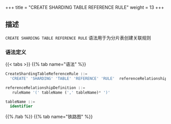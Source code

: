 +++
title = "CREATE SHARDING TABLE REFERENCE RULE"
weight = 13
+++

## 描述

`CREATE SHARDING TABLE REFERENCE RULE` 语法用于为分片表创建关联规则

### 语法定义

{{< tabs >}}
{{% tab name="语法" %}}
```sql
CreateShardingTableReferenceRule ::=
  'CREATE' 'SHARDING' 'TABLE' 'REFERENCE' 'RULE'  referenceRelationshipDefinition  (',' referenceRelationshipDefinition )*

referenceRelationshipDefinition ::=
   ruleName '(' tableName (',' tableName)* ')'

tableName ::=
  identifier
```
{{% /tab %}}
{{% tab name="铁路图" %}}
<iframe frameborder="0" name="diagram" id="diagram" width="100%" height="100%"></iframe>
{{% /tab %}}
{{< /tabs >}}

### 补充说明

- 只能为分片表创建关联关系；
- 一张分片表只能具有一个关联关系；
- 关联的分片表应分布在相同的存储单元，并且分片个数相同。例如 `ds_${0..1}.t_order_${0..1}` 与 `ds_${0..1}.t_order_item_${0..1}`；
- 关联的分片表应使用一致的分片算法。例如 `t_order_${order_id % 2}` 与 `t_order_item_${order_item_id % 2}`；

### 示例

#### 1.创建关联关系

```sql
-- 创建关联关系之前需要先创建分片规则 t_order,t_order_item
CREATE SHARDING TABLE REFERENCE RULE ref_0 (t_order,t_order_item);
```

#### 2.创建多个关联关系

```sql
-- 创建关联关系之前需要先创建分片规则 t_order,t_order_item,t_product,t_product_item
CREATE SHARDING TABLE REFERENCE RULE ref_0 (t_order,t_order_item), ref_1 (t_product,t_product_item);
```

### 保留字

`CREATE`、`SHARDING`、`TABLE`、`REFERENCE`、`RULE`

### 相关链接

- [保留字](/cn/reference/distsql/syntax/reserved-word/)
- [CREATE SHARDING TABLE RULE](/cn/reference/distsql/syntax/rdl/rule-definition/create-sharding-table-rule/)
